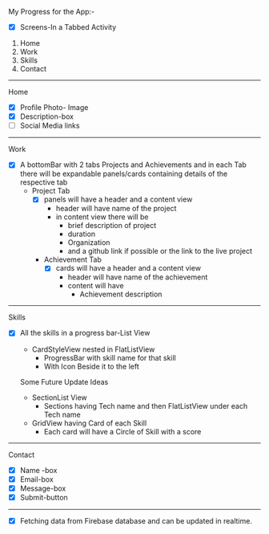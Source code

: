 My Progress for the App:-  
  
- [x] Screens-In a Tabbed Activity  
1. Home  
2. Work  
3. Skills  
4. Contact  
---
Home  
  - [X] Profile Photo- Image
  - [X] Description-box
  - [ ] Social Media links 
---
Work
- [x]  A bottomBar with 2 tabs Projects and Achievements and in each Tab there will be expandable panels/cards containing details of the respective tab
	- Project Tab
		- [x] panels will have a header and a content view
			- header will have name of the project
			- in content view there will be 
				- brief description of project 
				- duration
				- Organization
				- and a github link if possible or the link to the live project
		- Achievement Tab
			- [x] cards will have a header and a content view
				- header will have name of the achievement 
				- content will have
					- Achievement description  
---
Skills
  - [x] All the skills in a progress bar-List View  
    - CardStyleView nested in FlatListView 
	    - ProgressBar with skill name for that skill 
	    - With Icon Beside it to the left  
	          
    Some Future Update Ideas  
    - SectionList View
        - Sections having Tech name and then FlatListView under each Tech name
    - GridView having Card of each Skill
        - Each card will have a Circle of Skill with a score
        
---
Contact
  - [X] Name -box
  - [X] Email-box
  - [X] Message-box
  - [X] Submit-button

---
 - [x] Fetching data from Firebase database and can be updated in realtime.